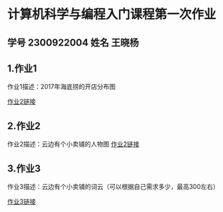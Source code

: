 # 计算机科学与编程入门课程第一次作业  
## 学号 2300922004  姓名 王晓杨  
## 1.作业1  
作业1描述：2017年海底捞的开店分布图

[作业2链接](https://zc436.github.io/ZC-1/2017年海底捞门店数量.html)
## 2.作业2 
作业2描述：云边有个小卖铺的人物图
[作业2链接](https://zc436.github.io/ZC-1/2017年海底捞门店数量.html)
## 3.作业3 
作业3描述：云边有个小卖铺的词云（可以根据自己需求多少，最高300左右）

[作业3链接](https://zc436.github.io/ZC-1/云边有个小卖铺词云.html)

